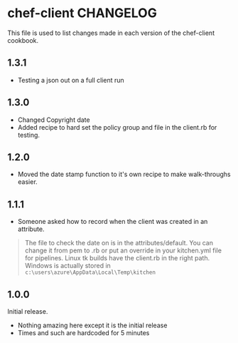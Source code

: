 # chef-client CHANGELOG

This file is used to list changes made in each version of the chef-client cookbook.

## 1.3.1

- Testing a json out on a full client run

## 1.3.0

- Changed Copyright date
- Added recipe to hard set the policy group and file in the client.rb for testing.

## 1.2.0

- Moved the date stamp function to it's own recipe to make walk-throughs easier.

## 1.1.1

- Someone asked how to record when the client was created in an attribute.

> The file to check the date on is in the attributes/default. You can change it from pem to .rb or put an override in your kitchen.yml file for pipelines. Linux tk builds have the client.rb in the right path. Windows is actually stored in `c:\users\azure\AppData\Local\Temp\kitchen`

## 1.0.0

Initial release.

- Nothing amazing here except it is the initial release
- Times and such are hardcoded for 5 minutes
